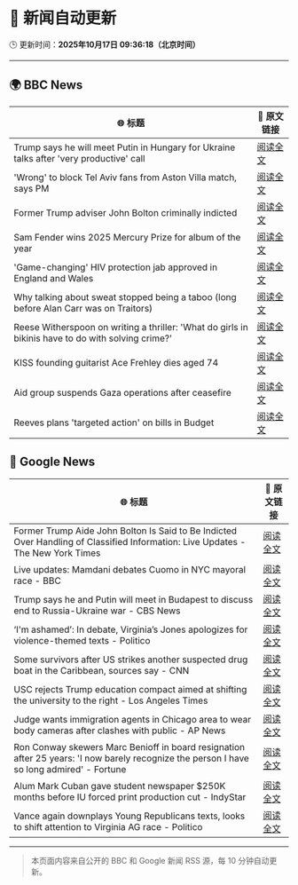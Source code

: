 # 🧠 新闻自动更新

🕒 更新时间：**2025年10月17日 09:36:18（北京时间）**

---

## 🌍 BBC News

| 🌐 标题 | 🔗 原文链接 |
|--------|-------------|
| Trump says he will meet Putin in Hungary for Ukraine talks after 'very productive' call | [阅读全文](https://www.bbc.com/news/articles/crmxz37nv3zo?at_medium=RSS&at_campaign=rss) |
| 'Wrong' to block Tel Aviv fans from Aston Villa match, says PM | [阅读全文](https://www.bbc.com/news/articles/c205gnz5p8xo?at_medium=RSS&at_campaign=rss) |
| Former Trump adviser John Bolton criminally indicted | [阅读全文](https://www.bbc.com/news/articles/cgql2qzkz5zo?at_medium=RSS&at_campaign=rss) |
| Sam Fender wins 2025 Mercury Prize for album of the year | [阅读全文](https://www.bbc.com/news/articles/cp3dnjd9g4go?at_medium=RSS&at_campaign=rss) |
| 'Game-changing' HIV protection jab approved in England and Wales | [阅读全文](https://www.bbc.com/news/articles/c803egy217xo?at_medium=RSS&at_campaign=rss) |
| Why talking about sweat stopped being a taboo (long before Alan Carr was on Traitors) | [阅读全文](https://www.bbc.com/news/articles/cwy51pgql7eo?at_medium=RSS&at_campaign=rss) |
| Reese Witherspoon on writing a thriller: 'What do girls in bikinis have to do with solving crime?' | [阅读全文](https://www.bbc.com/news/articles/cn0gl91dwr2o?at_medium=RSS&at_campaign=rss) |
| KISS founding guitarist Ace Frehley dies aged 74 | [阅读全文](https://www.bbc.com/news/articles/cj41vwgv47no?at_medium=RSS&at_campaign=rss) |
| Aid group suspends Gaza operations after ceasefire | [阅读全文](https://www.bbc.com/news/articles/cgjd783ywn3o?at_medium=RSS&at_campaign=rss) |
| Reeves plans 'targeted action' on bills in Budget | [阅读全文](https://www.bbc.com/news/articles/c8eykkgdze5o?at_medium=RSS&at_campaign=rss) |

## 📰 Google News

| 🌐 标题 | 🔗 原文链接 |
|--------|-------------|
| Former Trump Aide John Bolton Is Said to Be Indicted Over Handling of Classified Information: Live Updates - The New York Times | [阅读全文](https://news.google.com/rss/articles/CBMib0FVX3lxTFBkTDBrdl85TFFnd1ZZTXl5WE5lZEx3ZmFJTnBfeGhKa2ZUeFhRVVBWem1ET1piYnhsZ29sRE4wbko1Y19ER3hqU0FIRHlzUW8zSXRsSFIyc2F4RkxHV2p6TGJubV9DMm5pajBJeGdfVQ?oc=5) |
| Live updates: Mamdani debates Cuomo in NYC mayoral race - BBC | [阅读全文](https://news.google.com/rss/articles/CBMiVEFVX3lxTFBKRGd6RTdOaGhjQkhLcTh1SDV3Q1JZdFh2MG0yb1Q2cTZtb3U5Tms5blhrTlNGbUxZaURiTzNfbDZCUnN4cms2bHozQUtBbjl5TUc5UQ?oc=5) |
| Trump says he and Putin will meet in Budapest to discuss end to Russia-Ukraine war - CBS News | [阅读全文](https://news.google.com/rss/articles/CBMikwFBVV95cUxObUtiN3hyYTV1ZVlOdmJDR3NUTUdsRmFzbHhKRzZfa1E4TEdoa3ZFRHljM3dyeUFRakJvcm54TG4tZzRLYXd5QUpzREJ2VHEyTF9Zbl8ybFBzZ0RyX1hoTFFxNGd2MGdUQlpsZ05xZk9sTTB4V2R6LVZzOEIweTRqVkk3ME1WMFNsTGFGOFBzMWZYX0nSAZgBQVVfeXFMTUR4UXJmT3ZIZEtMMWpfRzhCc0p5NWlicko2YUdGV05WM1ItWXY4SzJkR0lGbF9hZlJWcnhZQnRhSVdTSkRuS18xZ0YwamZXZnFlczlzbkVjdURzSW1zQUZzWUZ3cjNJZUZfVGZyblZxeHQwY2JYRkR3eU1RTExzODJnRFJIeXRocnlEcktxWU05Q184cnF0N0E?oc=5) |
| ‘I'm ashamed’: In debate, Virginia’s Jones apologizes for violence-themed texts - Politico | [阅读全文](https://news.google.com/rss/articles/CBMikwFBVV95cUxPbVh0LTdoLTNfUlN6ZGNfZGs0SHNwUlpQNGQzNkJMM2JwMEJMZXh3bnl4a1dKakJVV0lUNmVPVVVzMkhvQ3RUVEUweGg0UFB3WkFCMlJlUldaQUI2TElpQVd2NDFYcmk2NjNKcFNyN0FuX3l5cG1PRExfYTdGbFVnaG1UempFVS1Sc29qUWVXY094REE?oc=5) |
| Some survivors after US strikes another suspected drug boat in the Caribbean, sources say - CNN | [阅读全文](https://news.google.com/rss/articles/CBMihwFBVV95cUxOeTkxUG81WDRqVENad1g0MUNGdF9qQ0xPQmhxZURCZVZJNjAtc0wwUFlGOUxVUnNld3pvenhLNEFoQVpKMXFyN1lWLXFKNEJrRFJfSDFKU1QtS1Zxa3FxbTdzZVF3RVFhY0JfM2NnbzF3ZmdBVlJCaHNDdlB0bGZPaEt5UlBRQmM?oc=5) |
| USC rejects Trump education compact aimed at shifting the university to the right - Los Angeles Times | [阅读全文](https://news.google.com/rss/articles/CBMikAFBVV95cUxOMFQ3cWxpNEducjF4R2hoemdnU0dmX01HSUVXUGdDVk1wRHlUSGdPeHkxRC1vdkJZZExWZjA1VkYxQ1h5UkwyU2xaUEVwbERsbWtEdm5oLWN2WUo4TDdvTkJLbU5oMkZKYUNnb1JBVGlTRWQ4eXQ4SFR3MnlEaWlSYTVRZGk4NWRUSnBoaFdodzU?oc=5) |
| Judge wants immigration agents in Chicago area to wear body cameras after clashes with public - AP News | [阅读全文](https://news.google.com/rss/articles/CBMimwFBVV95cUxNZ2tSWnNjd2k3RmdVMkFhQUFYRThybGctOXN5MElNUkpnMmpGcGZaZkNUVHVXa25KZ2Jqa0JQRU8tMENRb0czNGd1NzJndkxaNUZzSTVmd1dScElXVFd4XzdRZ0xDSGJHS0NzZ3hNX2ZQZHhGZUh3RnV3VWVyZ2RWdzE5YXEyQVR0a2hqTVdCR3NtVHJqWnQ5cDNfMA?oc=5) |
| Ron Conway skewers Marc Benioff in board resignation after 25 years: 'I now barely recognize the person I have so long admired' - Fortune | [阅读全文](https://news.google.com/rss/articles/CBMiowFBVV95cUxONk9DY0N4UzNNVGJYc2ZnbmZUYmV6RHhpRnE5Qzd5dWNaX18wZ3VTQktPY1I2VVBnYlB1V2FfVzVZdG1oRlpNdk5JZDN4eWtjV0EtenBjMHRvVFN3Y1lRNVVaWjJVLWlVM1pmUUF4eUsyLThjZk5TRW02R21SbWVpT0ZKQ2ItMm9OX0NrMk85ZGpMQWZlY2xYek1GVjZ5R3otUVBr?oc=5) |
| Alum Mark Cuban gave student newspaper $250K months before IU forced print production cut - IndyStar | [阅读全文](https://news.google.com/rss/articles/CBMi7AFBVV95cUxORHlVa0xzMUllRklwczRZR2JMTmo2TlV4cWo3LWNVamZVRjZ4SG94T0FnVVIyV0YwejdEWjhldVV5aXRqVjhwSmMwQWFHcjlhOEsyelFydmpMTUFpLUl6NXQ0MC1CRWI5VWk2SkN2dGt4NEtWSWZWZHY2SmV3R1lGbWdXTUFSRGdFSGp4TFBZaWg1MWZRNXAybTFEbUM0dmpybWlEY004Rk81bU5EY1hxb2tsTXpHSHRxQ21tdGN2dmpDaDFpbUlhSFpLUXBmU0l2bFFzdkxESDRZMDZKQUI5dXg0cnVza2hDOHdwVQ?oc=5) |
| Vance again downplays Young Republicans texts, looks to shift attention to Virginia AG race - Politico | [阅读全文](https://news.google.com/rss/articles/CBMi1wFBVV95cUxPTjdKclVSZ2pZV0JONXRleG9NeVNkSTkwTENvZkVKRm9QN21ScVNWYU45ZnlULUdFWXFDa2FqZVBSczdqYkk1cWRVWlY3RTh0MVU4ZnFLMGFDX2RCWGxSQUJvc3k5cGNZQk1pa0F6UE55TEFjaTZ4SzBIVGJLR2x3SFpTYkUxVDRNSVB4VERZSEpSOURzcnBWcklCZ0lVdzhGY1JjZHR3R00yREppZGlhZ3ZWbVI3eHQ4TkV0NGNxazJESTNxRmJ4cUdVSWtLNjd3UlRYdEpuUQ?oc=5) |

---
> 本页面内容来自公开的 BBC 和 Google 新闻 RSS 源，每 10 分钟自动更新。